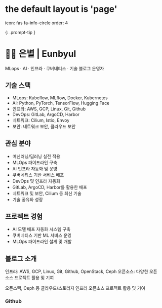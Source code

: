 # the default layout is 'page'

icon: fas fa-info-circle
order: 4

{: .prompt-tip }

# 👩‍💻 은별 | Eunbyul

MLops · AI · 인프라 · 쿠버네티스 · 기술 블로그 운영자

## 기술 스택

- MLops: Kubeflow, MLflow, Docker, Kubernetes
- AI: Python, PyTorch, TensorFlow, Hugging Face
- 인프라: AWS, GCP, Linux, Git, Github
- DevOps: GitLab, ArgoCD, Harbor
- 네트워크: Cilium, Istio, Envoy
- 보안: 네트워크 보안, 클라우드 보안

## 관심 분야

- 머신러닝/딥러닝 실전 적용
- MLOps 파이프라인 구축
- AI 인프라 자동화 및 운영
- 쿠버네티스 기반 서비스 배포
- DevOps 및 인프라 자동화
- GitLab, ArgoCD, Harbor를 활용한 배포
- 네트워크 및 보안, Cilium 등 최신 기술
- 기술 공유와 성장

## 프로젝트 경험

- AI 모델 배포 자동화 시스템 구축
- 쿠버네티스 기반 ML 서비스 운영
- MLOps 파이프라인 설계 및 개발

## 블로그 소개

인프라: AWS, GCP, Linux, Git, Github, OpenStack, Ceph
오픈소스: 다양한 오픈소스 프로젝트 활용 및 기여

오픈스택, Ceph 등 클라우드/스토리지 인프라
오픈소스 프로젝트 활용 및 기여

### Github
